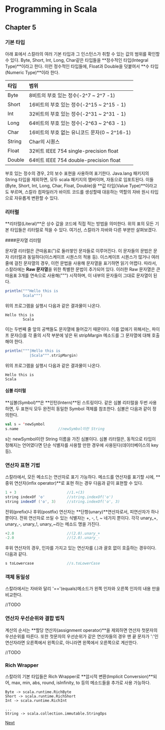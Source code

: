 # Programming in Scala

## Chapter 5

### 기본 타입

아래 표에서 스칼라의 여러 기본 타입과 그 인스턴스가 취할 수 있는 값의 범위를 확인할 수 있다. Byte, Short, Int, Long, Char같은 타입들을 **정수적인 타입(Integral Type)**이라고 한다. 이런 정수적인 타입들에, Float과 Double을 덧붙여서 **수 타입(Numeric Type)**이라 한다.

|   타입     |    범위                                  |
|:-----------|:-----------------------------------------|
|Byte       |8비트의 부호 있는 정수(-2^7 ~ 2^7 -1)       |
|Short      |16비트의 부호 있는 정수(-2^15 ~ 2^15 - 1)   |
|Int        |32비트의 부호 있는 정수(-2^31 ~ 2^31 - 1)   |
|Long       |64비트의 부호 있는 정수(-2^63 ~ 2^63 - 1)   |
|Char       |16비트의 부호 없는 유니코드 문자(0 ~ 2^16-1) |
|String     |Char의 시퀀스                              |
|Float      |32비트 IEEE 754 single-precision float    |
|Double     |64비트 IEEE 754 double-precision float    |

부호 있는 정수의 경우, 2의 보수 표현을 사용하여 표기한다. Java.lang 패키지의 String 타입을 제외하면, 모두 scala 패키지의 멤버이며, 자동으로 임포트된다. 이들(Byte, Short, Int, Long, Char, Float, Double)을 **값 타입(Value Type)**이라고도 부르며, 스칼라 컴파일러가 바이트 코드를 생성할때 대응하는 역할의 자바 원시 타입으로 자유롭게 변환할 수 있다.

### 리터럴

**리터럴(Literal)**은 상수 값을 코드에 직접 적는 방법을 의미한다. 위의 표의 모든 기본 타입들은 리터럴로 적을 수 있다. 여기선, 스칼라가 자바와 다른 부분만 살펴보겠다.

####문자열 리터럴

문자열 리터럴은 큰따옴표(")로 둘러쌓인 문자들로 이루어진다. 이 문자들의 문법은 문자 리터럴과 동일하다(이스케이프 시퀀스의 적용 등). 이스케이프 시퀀스가 많거나 여러 줄에 걸친 문자열의 경우, 이런 문법을 사용해 문자열을 표기하면 읽기 어렵다. 따라서, 스칼라에는 **Raw 문자열**을 위한 특별한 문법이 추가되어 있다. 이러한 Raw 문자열은 큰 따옴표 3개를 연속으로 사용해(""") 시작하며, 이 내부의 문자들이 그대로 문자열이 된다.

```Scala
println("""Hello this is
        Scala""")
```

위의 프로그램을 실행시 다음과 같은 결과물이 나온다.

```Console
Hello this is
        Scala
```

이는 두번째 줄 앞의 공백들도 문자열에 들어갔기 때문이다. 이를 없애기 위해서는, 파이프 문자(|)를 각 줄의 시작 부분에 넣은 뒤 stripMargin 메소드를 그 문자열에 대해 호출해야 한다.

```Scala
println("""|Hello this is
           |Scala""".stripMargin)
```

위의 프로그램을 실행시 다음과 같은 결과물이 나온다.

```Console
Hello this is
Scala
```

#### 심볼 리터럴

**심볼(Symbol)**은 **인턴(Intern)**된 스트링이다. 같은 심볼 리터럴을 두번 사용하면, 두 표현식 모두 완전히 동일한 Symbol 객체를 참조한다. 심볼은 다음과 같이 정의한다.

```Scala
val s = 'newSymbol
s.name                  //newSymbol이란 String
```

s는 newSymbol이란 String 이름을 가진 심볼이다. 심볼 리터럴은, 동적으로 타입이 정해지는 언어였다면 단순 식별자를 사용할 만한 경우에 사용된다(데이터베이스의 key 등).

### 연산자 표현 기법

스칼라에서, 모든 메소드는 연산자로 표기 가능하다. 메소드를 연산자를 표기할 시에, **중위 연산자(infix operator)**로 표현 하는 경우 다음과 같이 표현할 수 있다. 

```Scala
1 + 3                       //1.+(3)
string indexOf 'o'          //string.indexOf('o')
string indexOf ('o', 3)     //string.indexOf('o', 3)
```

전위(prefix)나 후위(postfix) 연산자는 **단항(unary)**연산자로서, 피연산자가 하나뿐이다. 전위 연산자로 쓰일 수 있는 식별자는 +, -, !, ~ 네가지 뿐이다. 각각 unary_+, unary_-, unary_!, unary_~라는 메소드 명을 가진다.

```Scala
+2.0                        //(2.0).unary_+
-2.0                        //(2.0).unary_-
```

후위 연산자의 경우, 인자를 가지고 있는 연산자를 (.)과 괄호 없이 호출하는 경우이다. 다음과 같다.

```Scala
s toLowercase               //s.toLowerCase
```

### 객체 동일성

스칼라에서는 자바와 달리 '=='(equals)메소드가 왼쪽 인자와 오른쪽 인자의 내용 만을 비교한다.

//TODO

### 연산자 우선순위와 결합 법칙

계산의 순서는 **할당 연산자(assignment operator)**을 제외하면 연산자 첫문자의 우선순위를 따른다. 또한 첫문자의 우선순위가 같은 연산자들의 경우 맨 끝 문자가 ':'인 연산자라면 오른쪽에서 왼쪽으로, 아니라면 왼쪽에서 오른쪽으로 계산한다.

//TODO

### Rich Wrapper

스칼라의 기본 타입들은 Rich Wrapper로 **암시적 변환(Implicit Conversion)**되어, max, min, abs, round, isInfinity, to 등의 메소드들을 추가로 사용 가능하다.

    Byte -> scala.runtime.RichByte
    Short -> scala.runtime.RichShort
    Int -> scala.runtime.RichInt

    ...
    String -> scala.collection.immutable.StringOps

[Next](programming-in-scala-functional-object.md)
